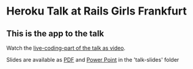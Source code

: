 # Heroku Talk at Rails Girls Frankfurt

## This is the app to the talk

Watch the [live-coding-part of the talk as video](https://vdi-schuelerforum.wistia.com/medias/6b6xne4bdx).

Slides are available as [PDF](talk-slides/rails-girls-heroku-talk.pdf) and [Power Point](talk-slides/rails-girls-heroku-talk.pptx) in the 'talk-slides' folder